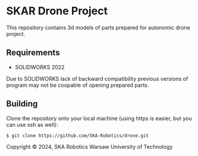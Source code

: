 # SKAR Drone Project
This repository contains 3d models of parts prepared for autonomic drone project.

## Requirements
* SOLIDWORKS 2022

Due to SOLIDWORKS lack of backward compatibility previous versions of program may not be coopable of opening prepared parts.

## Building
Clone the repository onto your local machine (using https is easier, but you can use ssh as well):
```bash
$ git clone https://github.com/SKA-Robotics/drone.git
```
Copyright &copy; 2024, SKA Robotics Warsaw University of Technology
